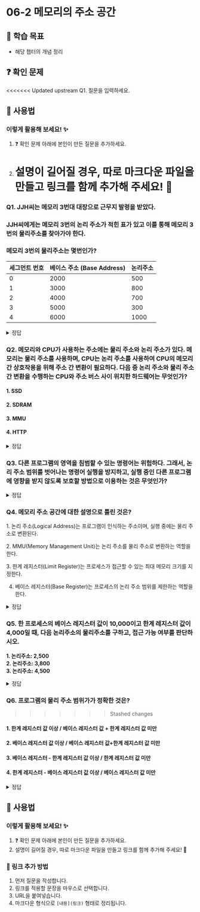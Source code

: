 # 06-2 메모리의 주소 공간

## 📌 학습 목표

- 해당 챕터의 개념 정리

## ❓ 확인 문제

<<<<<<< Updated upstream
Q1. 질문을 입력하세요.

## 📝 사용법

### 이렇게 활용해 보세요! ✨

1. ❓ 확인 문제 아래에 본인이 만든 질문을 추가하세요.
2. # 설명이 길어질 경우, 따로 마크다운 파일을 만들고 링크를 함께 추가해 주세요! 🔗

### Q1. JJH씨는 메모리 3번대 대장으로 근무지 발령을 받았다.

### JJH씨에게는 메모리 3번의 논리 주소가 적힌 표가 있고 이를 통해 메모리 3번의 물리주소를 찾아가야 한다.

### 메모리 3번의 물리주소는 몇번인가?

| 세그먼트 번호 | 베이스 주소 (Base Address) | 논리주소 |
| ------------- | -------------------------- | -------- |
| 0             | 2000                       | 500      |
| 1             | 3000                       | 800      |
| 2             | 4000                       | 700      |
| 3             | 5000                       | 300      |
| 4             | 6000                       | 1000     |

<details>
<summary>정답</summary>

- **5300번 **

**[해설]**

- 물리 주소 = **5000 + 300 = 5300**

# 🧠 **논리 주소 (Logical Address)와 물리 주소 (Physical Address)**

컴퓨터 시스템에서 메모리 관리 방식을 이해하기 위해, **논리 주소**와 **물리 주소**는 매우 중요한 개념입니다.

---

## ✅ **논리 주소 (Logical Address)**

- **논리 주소**는 CPU에서 생성된 주소입니다. 프로그램에서 사용하는 주소라고도 할 수 있습니다.
- 운영체제가 메모리 관리 기법을 통해 **논리 주소**를 실제 물리적인 메모리 주소로 변환합니다.
- CPU는 **논리 주소**만을 알며, 이 주소는 **가상 메모리** 시스템에서 사용됩니다.
- 논리 주소는 **페이지 번호**와 **오프셋**(또는 **세그먼트 번호**와 **오프셋**)으로 구성됩니다.

### 예시:

- 논리 주소 (1, 500)
  - 페이지 번호 1, 오프셋 500

---

## ✅ **물리 주소 (Physical Address)**

- **물리 주소**는 실제 메모리 칩에 저장되는 주소입니다.
- 운영체제가 MMU (Memory Management Unit)나 **베이스 레지스터** 등을 이용하여 **논리 주소**를 **물리 주소**로 변환합니다.
- 실제 RAM에서 데이터가 저장되는 위치를 나타냅니다.

## ✅ **논리 주소 → 물리 주소 변환**

**논리 주소**는 물리 주소로 변환될 때, 주로 **페이지 테이블**이나 **세그먼트 테이블**이 사용됩니다.  
이를 통해 논리 주소가 물리 주소로 어떻게 변환되는지 설명하겠습니다.

### 예시 1: 페이지 방식 주소 변환

- 페이지 크기: 1024바이트
- 논리 주소: 1500
- 페이지 번호: `1500 ÷ 1024 = 1` (몫)
- 오프셋: `1500 % 1024 = 476` (나머지)
- 페이지 테이블에서 페이지 1번의 **프레임 번호**가 7번이라고 하면, 물리 주소는 `7 × 1024 + 476 = 7204`가 됩니다.

### 예시 2: 세그먼트 방식 주소 변환

- 세그먼트 크기: 1000바이트
- 논리 주소: (3, 600)
  - 세그먼트 번호: 3
  - 오프셋: 600
- 세그먼트 3의 **베이스 주소**가 5000이라면, 물리 주소는 `5000 + 600 = 5600`이 됩니다.

---

## 🔥 **결론**

- **논리 주소**는 프로그램에서 사용되는 주소이며, 물리 메모리 상에서 실제로 어떤 주소인지 알 수 없습니다.
- **물리 주소**는 실제 메모리 칩에서 데이터가 저장되는 위치를 의미합니다.
- 운영체제는 **페이지 테이블**이나 **세그먼트 테이블**을 통해 논리 주소를 물리 주소로 변환하며, 이를 통해 **가상 메모리**를 효율적으로 관리합니다.

---

</details>

### Q2. 메모리와 CPU가 사용하는 주소에는 물리 주소와 논리 주소가 있다. 메모리는 물리 주소를 사용하며, CPU는 논리 주소를 사용하여 CPU의 메모리 간 상호작용을 위해 주소 간 변환이 필요하다. 다음 중 논리 주소와 물리 주소 간 변환을 수행하는 CPU와 주소 버스 사이 위치한 하드웨어는 무엇인가?

#### 1. SSD

#### 2. SDRAM

#### 3. MMU

#### 4. HTTP

<details>
<summary>정답</summary>

#### 3. MMU

- MMU(Memory Management Unit)는 메모리 관리 장치로, 논리 주소와 물리 주소 간 변환을 수행하는 하드웨어입니다.
- MMU는 CPU가 발생시킨 논리 주소에 베이스 레지스터 값을 더하여 논리 주소를 물리 주소로 변환할 수 있습니다.
- 이때 베이스 레지스터는 메모리 상에서 해당 프로그램의 첫 물리 주소를 갖습니다.

---

</details>

### Q3. 다른 프로그램의 영역을 침범할 수 있는 명령어는 위험하다. 그래서, 논리 주소 범위를 벗어나는 명령어 실행을 방지하고, 실행 중인 다른 프로그램에 영향을 받지 않도록 보호할 방법으로 이용하는 것은 무엇인가?

<details>
<summary>정답</summary>

#### 한계 레지스터

**[해설]**

- CPU가 메모리에 접근하기 전, 논리 주소가 한계 레지스터보다 작은지를 검사한다.
  만약 벗어난다면 인터럽트를 발생시켜, 실행을 중단하게 된다.

</details>

### Q4. 메모리 주소 공간에 대한 설명으로 틀린 것은?

1️. 논리 주소(Logical Address)는 프로그램이 인식하는 주소이며, 실행 중에는 물리 주소로 변환된다.

2️. MMU(Memory Management Unit)는 논리 주소를 물리 주소로 변환하는 역할을 한다.

3️. 한계 레지스터(Limit Register)는 프로세스가 접근할 수 있는 최대 메모리 크기를 지정한다.

4. 베이스 레지스터(Base Register)는 프로세스의 논리 주소 범위를 제한하는 역할을 한다.

<details>
<summary>정답</summary>

**4. 베이스 레지스터(Base Register)는 프로세스의 논리 주소 범위를 제한하는 역할을 한다. X**

- 베이스 레지스터는 논리 주소를 물리 주소로 변환할 때, 기준이 되는 시작 주소를 저장하는 레지스터입니다.
- 프로세스의 주소 제한을 담당하는 것은 **한계 레지스터(Limit Register)**입니다.

**[해설]**

**1. 논리 주소(Logical Address)는 프로그램이 인식하는 주소이며, 실행 중에는 물리 주소로 변환된다.**

- 프로그램이 인식하는 주소이며, 실행 중에는 **물리 주소(Physical Address)**로 변환됨

**2️. MMU(Memory Management Unit)는 논리 주소를 물리 주소로 변환하는 역할을 한다.**

- CPU가 생성한 논리 주소를 실제 물리 주소로 변환하는 역할을 수행
- 페이징, 세그먼테이션 등의 메모리 관리 기법과 연계됨

**3. 한계 레지스터(Limit Register)는 프로세스가 접근할 수 있는 최대 메모리 크기를 지정한다.**

- 프로세스가 접근할 수 있는 **최대 메모리 크기(주소 범위)**를 제한하여 메모리 보호 기능을 수행
- 한계 레지스터보다 큰 주소에 접근하려 하면 운영체제가 오류(예: segmentation fault)를 발생시킴

---

</details>

### Q5. 한 프로세스의 베이스 레지스터 값이 10,000이고 한계 레지스터 값이 4,000일 때, 다음 논리주소의 물리주소를 구하고, 접근 가능 여부를 판단하시오.

**1. 논리주소: 2,500** <br>
**2. 논리주소: 3,800** <br>
**3. 논리주소: 4,500**

<details>
<summary>정답</summary>

**1. 물리주소: 12,500 / 접근 가능** <br>
**2. 물리주소: 13,800 / 접근 가능** <br>
**3. 물리주소: 14,500 / 접근 불가능**

**[해설]**

#### 물리주소 = 베이스 레지스터 값 + 논리주소

#### 단, (논리주소 <= 한계 레지스터 값)인 경우에만 접근 가능

**1. 물리주소=10,000+2,500=12,500** <br>
**논리주소(2,500) < 한계 레지스터 값(4,000) -> 접근 가능**

**2. 물리주소=10,000+3,800=13,800** <br>
**논리주소(3,800) < 한계 레지스터 값(4,000) -> 접근 가능**

**3. 물리주소=10,000+4,500=14,500** <br>
**논리주소(4,500) > 한계 레지스터 값(4,000) -> 접근 불가능**

---

</details>

### Q6. 프로그램의 물리 주소 범위가가 정확한 것은?

> > > > > > > Stashed changes

#### 1. 한계 레지스터 값 이상 / 베이스 레지스터 값 + 한계 레지스터 값 미만

#### 2. 베이스 레지스터 값 이상 / 베이스 레지스터 값+한계 레지스터 값 미만

#### 3. 베이스 레지스터 - 한계 레지스터 값 이상 / 한계 레지스터 값 미만

#### 4. 한계 레지스터 - 베이스 레지스터 값 이상 / 베이스 레지스터 값 미만

<details>
<summary>정답</summary>

#### 2. 베이스 레지스터 값 이상 / 베이스 레지스터 값+한계 레지스터 값 미만

- 베이스 레지스터가 실행 중인 프로그램의 가장 작은 물리 주소를 저장하면, 한계 레지스터는 논리 주소의 최대 크기를 저장함.

- CPU가 접근하려는 논리주소는 한계 레지스터가 저장한 값보다 커서는 안된다! (만약 한계 레지스터보다 높은 논리 주소에 접근하려고 하면 인터럽트(트랩)을 발생시켜 실행을 중단시킴킴)

---

</details>

## 📝 사용법

### 이렇게 활용해 보세요! ✨

1. ❓ 확인 문제 아래에 본인이 만든 질문을 추가하세요.
2. 설명이 길어질 경우, 따로 마크다운 파일을 만들고 링크를 함께 추가해 주세요! 🔗

### 🔗 링크 추가 방법

1. 먼저 질문을 작성합니다.
2. 링크를 적용할 문장을 마우스로 선택합니다.
3. URL을 붙여넣습니다.
4. 마크다운 형식으로 `[내용](링크)` 형태로 정리됩니다.
